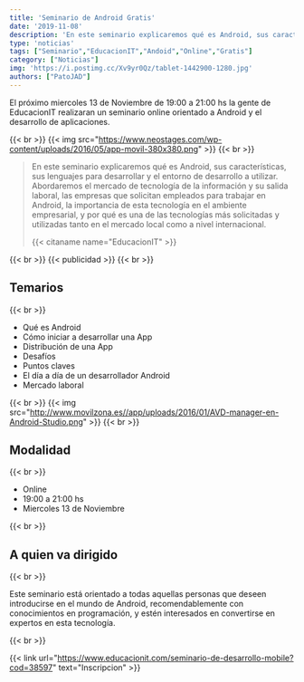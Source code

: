 ```yaml
---
title: 'Seminario de Android Gratis'
date: '2019-11-08'
description: 'En este seminario explicaremos qué es Android, sus características, sus lenguajes para desarrollar y el entorno de desarrollo a utilizar.'
type: 'noticias'
tags: ["Seminario","EducacionIT","Andoid","Online","Gratis"]
category: ["Noticias"]
img: 'https://i.postimg.cc/Xv9yr0Qz/tablet-1442900-1280.jpg'
authors: ["PatoJAD"]
---
```


El próximo miercoles 13 de Noviembre de 19:00 a 21:00 hs la gente de EducacionIT realizaran un seminario online orientado a Android y el desarrollo de aplicaciones.

{{< br >}}
{{< img src="https://www.neostages.com/wp-content/uploads/2016/05/app-movil-380x380.png" >}}
{{< br >}}

> En este seminario explicaremos qué es Android, sus características, sus lenguajes para desarrollar y el entorno de desarrollo a utilizar. Abordaremos el mercado de tecnología de la información y su salida laboral, las empresas que solicitan empleados para trabajar en Android, la importancia de esta tecnología en el ambiente empresarial, y por qué es una de las tecnologías más solicitadas y utilizadas tanto en el mercado local como a nivel internacional.
>
> {{< citaname name="EducacionIT" >}}

{{< br >}}
{{< publicidad >}}
{{< br >}}

## Temarios

{{< br >}}

* Qué es Android
* Cómo iniciar a desarrollar una App
* Distribución de una App
* Desafíos
* Puntos claves
* El día a día de un desarrollador Android
* Mercado laboral

{{< br >}}
{{< img src="http://www.movilzona.es//app/uploads/2016/01/AVD-manager-en-Android-Studio.png" >}}
{{< br >}}

## Modalidad

{{< br >}}

* Online
* 19:00 a 21:00 hs
* Miercoles 13 de Noviembre


{{< br >}}

## A quien va dirigido

{{< br >}}

Este seminario está orientado a todas aquellas personas que deseen introducirse en el mundo de Android, recomendablemente con conocimientos en programación, y estén interesados en convertirse en expertos en esta tecnología.

{{< br >}}

{{< link url="https://www.educacionit.com/seminario-de-desarrollo-mobile?cod=38597" text="Inscripcion" >}}
